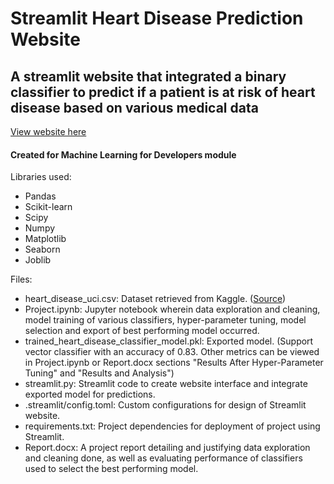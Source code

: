 # Streamlit Heart Disease Prediction Website 
## A streamlit website that integrated a binary classifier to predict if a patient is at risk of heart disease based on various medical data 
[View website here](https://app-heart-disease-prediction-lhu5e6yvqydqha4p2vmnh9.streamlit.app/)
#### Created for Machine Learning for Developers module

Libraries used: 
- Pandas
- Scikit-learn
- Scipy
- Numpy
- Matplotlib
- Seaborn 
- Joblib


Files:
- heart_disease_uci.csv: Dataset retrieved from Kaggle. ([Source](https://www.kaggle.com/datasets/haiderrasoolqadri/heart-disease-dataset-uci))
- Project.ipynb: Jupyter notebook wherein data exploration and cleaning, model training of various classifiers, hyper-parameter tuning, model selection and export of best performing model occurred.  
- trained_heart_disease_classifier_model.pkl: Exported model. (Support vector classifier with an accuracy of 0.83. Other metrics can be viewed in Project.ipynb or Report.docx sections "Results After Hyper-Parameter Tuning" and "Results and Analysis")
- streamlit.py: Streamlit code to create website interface and integrate exported model for predictions.
- .streamlit/config.toml: Custom configurations for design of Streamlit website.
- requirements.txt: Project dependencies for deployment of project using Streamlit.
- Report.docx: A project report detailing and justifying data exploration and cleaning done, as well as evaluating performance of classifiers used to select the best performing model.
